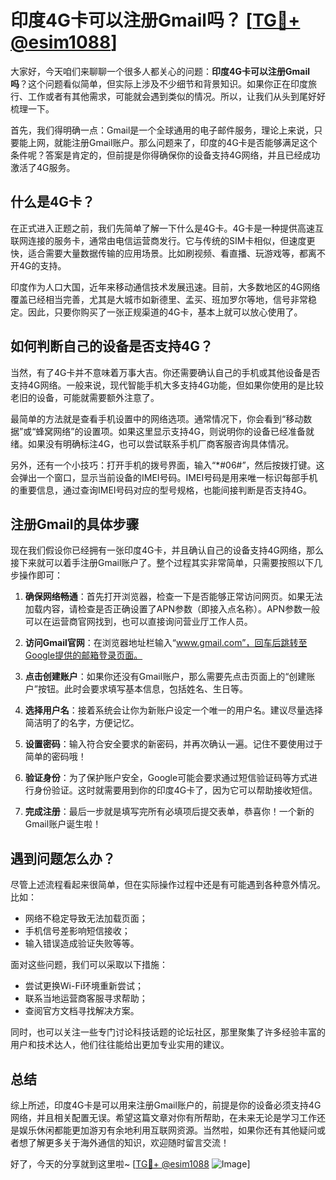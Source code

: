 # 印度4G卡可以注册Gmail吗？ [[TG💪+ @esim1088](https://t.me/s/esim1088)]

大家好，今天咱们来聊聊一个很多人都关心的问题：**印度4G卡可以注册Gmail吗**？这个问题看似简单，但实际上涉及不少细节和背景知识。如果你正在印度旅行、工作或者有其他需求，可能就会遇到类似的情况。所以，让我们从头到尾好好梳理一下。

首先，我们得明确一点：Gmail是一个全球通用的电子邮件服务，理论上来说，只要能上网，就能注册Gmail账户。那么问题来了，印度的4G卡是否能够满足这个条件呢？答案是肯定的，但前提是你得确保你的设备支持4G网络，并且已经成功激活了4G服务。

## 什么是4G卡？

在正式进入正题之前，我们先简单了解一下什么是4G卡。4G卡是一种提供高速互联网连接的服务卡，通常由电信运营商发行。它与传统的SIM卡相似，但速度更快，适合需要大量数据传输的应用场景。比如刷视频、看直播、玩游戏等，都离不开4G的支持。

印度作为人口大国，近年来移动通信技术发展迅速。目前，大多数地区的4G网络覆盖已经相当完善，尤其是大城市如新德里、孟买、班加罗尔等地，信号非常稳定。因此，只要你购买了一张正规渠道的4G卡，基本上就可以放心使用了。

## 如何判断自己的设备是否支持4G？

当然，有了4G卡并不意味着万事大吉。你还需要确认自己的手机或其他设备是否支持4G网络。一般来说，现代智能手机大多支持4G功能，但如果你使用的是比较老旧的设备，可能就需要额外注意了。

最简单的方法就是查看手机设置中的网络选项。通常情况下，你会看到“移动数据”或“蜂窝网络”的设置项。如果这里显示支持4G，则说明你的设备已经准备就绪。如果没有明确标注4G，也可以尝试联系手机厂商客服咨询具体情况。

另外，还有一个小技巧：打开手机的拨号界面，输入“*#06#”，然后按拨打键。这会弹出一个窗口，显示当前设备的IMEI号码。IMEI号码是用来唯一标识每部手机的重要信息，通过查询IMEI号码对应的型号规格，也能间接判断是否支持4G。

## 注册Gmail的具体步骤

现在我们假设你已经拥有一张印度4G卡，并且确认自己的设备支持4G网络，那么接下来就可以着手注册Gmail账户了。整个过程其实非常简单，只需要按照以下几步操作即可：

1. **确保网络畅通**：首先打开浏览器，检查一下是否能够正常访问网页。如果无法加载内容，请检查是否正确设置了APN参数（即接入点名称）。APN参数一般可以在运营商官网找到，也可以直接询问营业厅工作人员。

2. **访问Gmail官网**：在浏览器地址栏输入“www.gmail.com”，回车后跳转至Google提供的邮箱登录页面。

3. **点击创建账户**：如果你还没有Gmail账户，那么需要先点击页面上的“创建账户”按钮。此时会要求填写基本信息，包括姓名、生日等。

4. **选择用户名**：接着系统会让你为新账户设定一个唯一的用户名。建议尽量选择简洁明了的名字，方便记忆。

5. **设置密码**：输入符合安全要求的新密码，并再次确认一遍。记住不要使用过于简单的密码哦！

6. **验证身份**：为了保护账户安全，Google可能会要求通过短信验证码等方式进行身份验证。这时就需要用到你的印度4G卡了，因为它可以帮助接收短信。

7. **完成注册**：最后一步就是填写完所有必填项后提交表单，恭喜你！一个新的Gmail账户诞生啦！

## 遇到问题怎么办？

尽管上述流程看起来很简单，但在实际操作过程中还是有可能遇到各种意外情况。比如：

- 网络不稳定导致无法加载页面；
- 手机信号差影响短信接收；
- 输入错误造成验证失败等等。

面对这些问题，我们可以采取以下措施：

- 尝试更换Wi-Fi环境重新尝试；
- 联系当地运营商客服寻求帮助；
- 查阅官方文档寻找解决方案。

同时，也可以关注一些专门讨论科技话题的论坛社区，那里聚集了许多经验丰富的用户和技术达人，他们往往能给出更加专业实用的建议。

## 总结

综上所述，印度4G卡是可以用来注册Gmail账户的，前提是你的设备必须支持4G网络，并且相关配置无误。希望这篇文章对你有所帮助，在未来无论是学习工作还是娱乐休闲都能更加游刃有余地利用互联网资源。当然啦，如果你还有其他疑问或者想了解更多关于海外通信的知识，欢迎随时留言交流！

好了，今天的分享就到这里啦~ [[TG💪+ @esim1088](https://t.me/s/esim1088) ![Image](https://i.postimg.cc/4NQfJmqS/Snipaste-2025-05-13-00-14-12.png)]